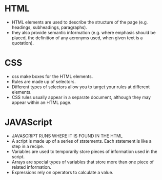 
 # HTML
- HTML elements are used to describe the structure of the page (e.g. headings, subheadings, paragraphs).
- they also provide semantic information (e.g. where emphasis should be placed, the definition of any acronyms used, when given text is a quotation).
# CSS

- css make boxes for the HTML elements.
- Rules are made up of selectors.
- Different types of selectors allow you to target your rules at different elements.
- CSS rules usually appear in a separate document, although they may appear within an HTML page.

# JAVAScript
- JAVASCRIPT RUNS WHERE IT IS FOUND IN THE HTML
- A script is made up of a series of statements. Each statement is like a step in a recipe.
- Variables are used to temporarily store pieces of information used in the script.
- Arrays are special types of variables that store more
than one piece of related information.
- Expressions rely on operators to calculate a value.